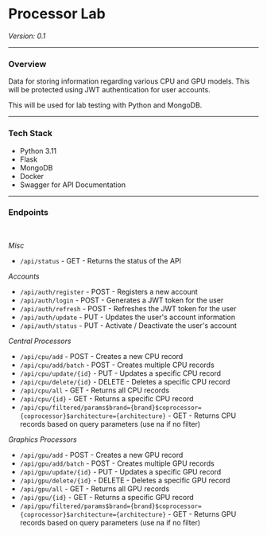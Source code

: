 Processor Lab
======

*Version: 0.1*

---

### Overview

Data for storing information regarding various CPU and GPU models. This will be protected using JWT authentication for user accounts.

This will be used for lab testing with Python and MongoDB.

---

### Tech Stack

- Python 3.11
- Flask
- MongoDB
- Docker
- Swagger for API Documentation

---

### Endpoints
<br/>

*Misc*

- ```/api/status``` - GET - Returns the status of the API

*Accounts*

- ```/api/auth/register``` - POST - Registers a new account
- ```/api/auth/login``` - POST - Generates a JWT token for the user
- ```/api/auth/refresh``` - POST - Refreshes the JWT token for the user
- ```/api/auth/update``` - PUT - Updates the user's account information
- ```/api/auth/status``` - PUT - Activate / Deactivate the user's account

*Central Processors*

- ```/api/cpu/add``` - POST - Creates a new CPU record
- ```/api/cpu/add/batch``` - POST - Creates multiple CPU records
- ```/api/cpu/update/{id}``` - PUT - Updates a specific CPU record
- ```/api/cpu/delete/{id}``` - DELETE - Deletes a specific CPU record
- ```/api/cpu/all``` - GET - Returns all CPU records
- ```/api/cpu/{id}``` - GET - Returns a specific CPU record
- ```/api/cpu/filtered/params$brand={brand}$coprocessor={coprocessor}$architecture={architecture}``` - GET - Returns CPU records based on query parameters (use na if no filter)

*Graphics Processors*

- ```/api/gpu/add``` - POST - Creates a new GPU record
- ```/api/gpu/add/batch``` - POST - Creates multiple GPU records
- ```/api/gpu/update/{id}``` - PUT - Updates a specific GPU record
- ```/api/gpu/delete/{id}``` - DELETE - Deletes a specific GPU record
- ```/api/gpu/all``` - GET - Returns all GPU records
- ```/api/gpu/{id}``` - GET - Returns a specific GPU record
- ```/api/gpu/filtered/params$brand={brand}$coprocessor={coprocessor}$architecture={architecture}``` - GET - Returns GPU records based on query parameters (use na if no filter)
